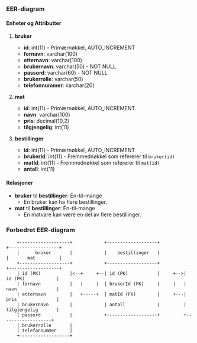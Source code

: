 ### EER-diagram

#### Enheter og Attributter

1. **bruker**
   - **id**: int(11) - Primærnøkkel, AUTO_INCREMENT
   - **fornavn**: varchar(100)
   - **etternavn**: varchar(100)
   - **brukernavn**: varchar(50) - NOT NULL
   - **passord**: varchar(60) - NOT NULL
   - **brukerrolle**: varchar(50)
   - **telefonnummer**: varchar(20)

2. **mat**
   - **id**: int(11) - Primærnøkkel, AUTO_INCREMENT
   - **navn**: varchar(100)
   - **pris**: decimal(10,2)
   - **tilgjengelig**: int(11)

3. **bestillinger**
   - **id**: int(11) - Primærnøkkel, AUTO_INCREMENT
   - **brukerId**: int(11) - Fremmednøkkel som refererer til `bruker(id)`
   - **matId**: int(11) - Fremmednøkkel som refererer til `mat(id)`
   - **antall**: int(11)

#### Relasjoner

- **bruker** til **bestillinger**: Én-til-mange
  - En bruker kan ha flere bestillinger.
- **mat** til **bestillinger**: Én-til-mange
  - En matvare kan være en del av flere bestillinger.

### Forbedret EER-diagram

```text
    +-------------------+            +-------------------+            +-------------------+
    |      bruker       |            |    bestillinger   |            |       mat         |
    +-------------------+            +-------------------+            +-------------------+
    | id (PK)           |<--+     +--| id (PK)           |     +-->| id (PK)            |
    | fornavn           |   |     |  | brukerId (FK)     |     |   | navn               |
    | etternavn         |   +-----+  | matId (FK)        |     +---| pris               |
    | brukernavn        |            | antall            |         | tilgjengelig       |
    | passord           |            +-------------------+         +-------------------+
    | brukerrolle       |
    | telefonnummer     |
    +-------------------+
